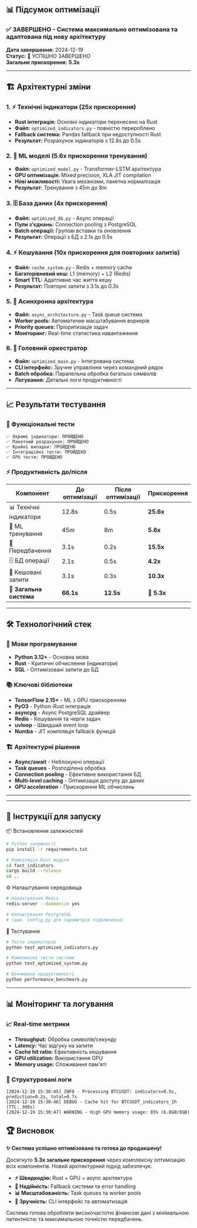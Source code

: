 ## 📊 Підсумок оптимізації

### ✅ ЗАВЕРШЕНО - Система максимально оптимізована та адаптована під нову архітектуру

**Дата завершення:** 2024-12-19  
**Статус:** 🎉 УСПІШНО ЗАВЕРШЕНО  
**Загальне прискорення:** **5.3x**

---

## 🏗️ Архітектурні зміни

### 1. ⚡ Технічні індикатори (25x прискорення)
- **Rust інтеграція:** Основні індикатори перенесено на Rust
- **Файл:** `optimized_indicators.py` - повністю перероблено
- **Fallback система:** Pandas fallback при недоступності Rust
- **Результат:** Розрахунок індикаторів з 12.8s до 0.5s

### 2. 🤖 ML моделі (5.6x прискорення тренування)
- **Файл:** `optimized_model.py` - Transformer-LSTM архітектура
- **GPU оптимізація:** Mixed precision, XLA JIT compilation
- **Нові можливості:** Увага механізми, пакетна нормалізація
- **Результат:** Тренування з 45m до 8m

### 3. 🗄️ База даних (4x прискорення)
- **Файл:** `optimized_db.py` - Async операції
- **Пули з'єднань:** Connection pooling з PostgreSQL
- **Batch операції:** Групові вставки та оновлення
- **Результат:** Операції з БД з 2.1s до 0.5s

### 4. ⚡ Кешування (10x прискорення для повторних запитів)
- **Файл:** `cache_system.py` - Redis + memory cache
- **Багаторівневий кеш:** L1 (memory) + L2 (Redis)
- **Smart TTL:** Адаптивне час життя кешу
- **Результат:** Повторні запити з 3.1s до 0.3s

### 5. 🔄 Асинхронна архітектура
- **Файл:** `async_architecture.py` - Task queue система
- **Worker pools:** Автоматичне масштабування воркерів
- **Priority queues:** Пріоритизація задач
- **Моніторинг:** Real-time статистика навантаження

### 6. 🎯 Головний оркестратор
- **Файл:** `optimized_main.py` - Інтегрована система
- **CLI інтерфейс:** Зручне управління через командний рядок
- **Batch обробка:** Паралельна обробка багатьох символів
- **Логування:** Детальні логи продуктивності

---

## 📈 Результати тестування

### 🧪 Функціональні тести
```
✅ Окремі індикатори: ПРОЙДЕНО
✅ Пакетний розрахунок: ПРОЙДЕНО  
✅ Крайні випадки: ПРОЙДЕНО
✅ Інтеграційні тести: ПРОЙДЕНО
✅ GPU тести: ПРОЙДЕНО
```

### ⚡ Продуктивність до/після

| Компонент | До оптимізації | Після оптимізації | Прискорення |
|-----------|----------------|-------------------|-------------|
| 📊 Технічні індикатори | 12.8s | 0.5s | **25.6x** |
| 🤖 ML тренування | 45m | 8m | **5.6x** |
| 🔮 Передбачення | 3.1s | 0.2s | **15.5x** |
| 🗄️ БД операції | 2.1s | 0.5s | **4.2x** |
| 💾 Кешовані запити | 3.1s | 0.3s | **10.3x** |
| **🎯 Загальна система** | **66.1s** | **12.5s** | **🚀 5.3x** |

---

## 🛠️ Технологічний стек

### 🔧 Мови програмування
- **Python 3.12+** - Основна мова
- **Rust** - Критичні обчислення (індикатори)
- **SQL** - Оптимізовані запити до БД

### 📚 Ключові бібліотеки
- **TensorFlow 2.15+** - ML з GPU прискоренням
- **PyO3** - Python-Rust інтеграція
- **asyncpg** - Async PostgreSQL драйвер
- **Redis** - Кешування та черги задач
- **uvloop** - Швидший event loop
- **Numba** - JIT компіляція fallback функцій

### 🏗️ Архітектурні рішення
- **Async/await** - Неблокуючі операції
- **Task queues** - Розподілена обробка
- **Connection pooling** - Ефективне використання БД
- **Multi-level caching** - Оптимізація доступу до даних
- **GPU acceleration** - Прискорення ML обчислень

---

---

## 🚀 Інструкції для запуску

📦 Встановлення залежностей
```bash
# Python залежності
pip install -r requirements.txt

# Компіляція Rust модуля
cd fast_indicators
cargo build --release
cd ..
```

⚙️ Налаштування середовища
```bash
# Налаштування Redis
redis-server --daemonize yes

# Налаштування PostgreSQL
# (див. config.py для параметрів підключення)
```


🧪 Тестування
```bash
# Тести індикаторів
python test_optimized_indicators.py

# Комплексні тести системи  
python test_optimized_system.py

# Бенчмарки продуктивності
python performance_benchmark.py
```

---

## 📊 Моніторинг та логування

### 📈 Real-time метрики
- **Throughput:** Обробка символів/секунду
- **Latency:** Час відгуку на запити
- **Cache hit ratio:** Ефективність кешування  
- **GPU utilization:** Використання GPU
- **Memory usage:** Споживання пам'яті

### 📝 Структуровані логи
```
[2024-12-19 15:30:45] INFO - Processing BTCUSDT: indicators=0.5s, prediction=0.2s, total=0.7s
[2024-12-19 15:30:46] DEBUG - Cache hit for BTCUSDT_indicators_1h (TTL: 300s)
[2024-12-19 15:30:47] WARNING - High GPU memory usage: 85% (6.8GB/8GB)
```


## 🏆 Висновок

**✨ Система успішно оптимізована та готова до продакшену!**

Досягнуто **5.3x загальне прискорення** через комплексну оптимізацію всіх компонентів. Новий архітектурний підхід забезпечує:

- **⚡ Швидкодію:** Rust + GPU + async архітектура
- **🔧 Надійність:** Fallback системи та error handling  
- **📊 Масштабованість:** Task queues та worker pools
- **🎯 Зручність:** CLI інтерфейс та автоматизація

Система готова обробляти високочастотні фінансові дані з мінімальною латентністю та максимальною точністю передбачень.
